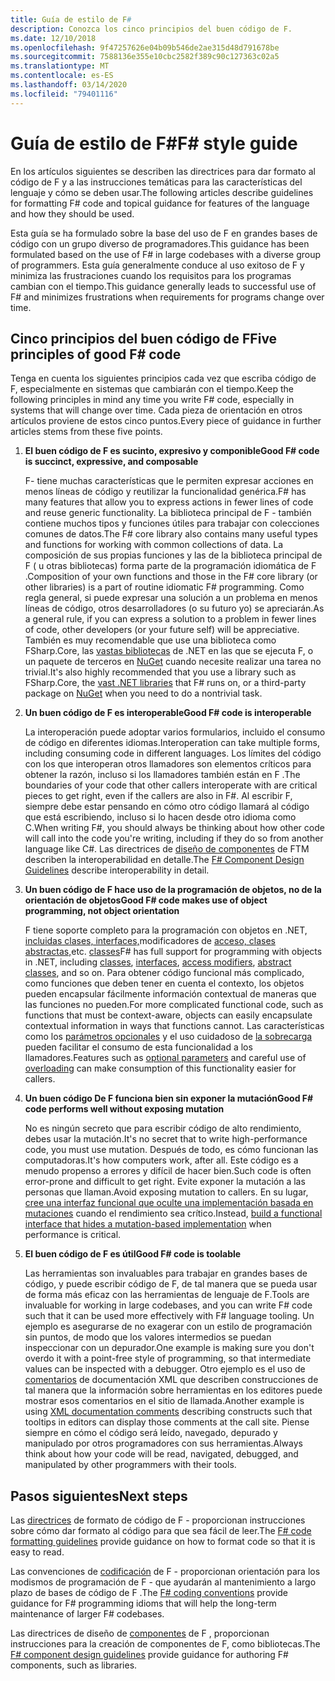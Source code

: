 ```yaml
---
title: Guía de estilo de F#
description: Conozca los cinco principios del buen código de F.
ms.date: 12/10/2018
ms.openlocfilehash: 9f47257626e04b09b546de2ae315d48d791678be
ms.sourcegitcommit: 7588136e355e10cbc2582f389c90c127363c02a5
ms.translationtype: MT
ms.contentlocale: es-ES
ms.lasthandoff: 03/14/2020
ms.locfileid: "79401116"
---
```

# <a name="f-style-guide"></a><span data-ttu-id="489a6-103">Guía de estilo de F#</span><span class="sxs-lookup"><span data-stu-id="489a6-103">F# style guide</span></span>

<span data-ttu-id="489a6-104">En los artículos siguientes se describen las directrices para dar formato al código de F y a las instrucciones temáticas para las características del lenguaje y cómo se deben usar.</span><span class="sxs-lookup"><span data-stu-id="489a6-104">The following articles describe guidelines for formatting F# code and topical guidance for features of the language and how they should be used.</span></span>

<span data-ttu-id="489a6-105">Esta guía se ha formulado sobre la base del uso de F en grandes bases de código con un grupo diverso de programadores.</span><span class="sxs-lookup"><span data-stu-id="489a6-105">This guidance has been formulated based on the use of F# in large codebases with a diverse group of programmers.</span></span> <span data-ttu-id="489a6-106">Esta guía generalmente conduce al uso exitoso de F y minimiza las frustraciones cuando los requisitos para los programas cambian con el tiempo.</span><span class="sxs-lookup"><span data-stu-id="489a6-106">This guidance generally leads to successful use of F# and minimizes frustrations when requirements for programs change over time.</span></span>

## <a name="five-principles-of-good-f-code"></a><span data-ttu-id="489a6-107">Cinco principios del buen código de F</span><span class="sxs-lookup"><span data-stu-id="489a6-107">Five principles of good F# code</span></span>

<span data-ttu-id="489a6-108">Tenga en cuenta los siguientes principios cada vez que escriba código de F, especialmente en sistemas que cambiarán con el tiempo.</span><span class="sxs-lookup"><span data-stu-id="489a6-108">Keep the following principles in mind any time you write F# code, especially in systems that will change over time.</span></span> <span data-ttu-id="489a6-109">Cada pieza de orientación en otros artículos proviene de estos cinco puntos.</span><span class="sxs-lookup"><span data-stu-id="489a6-109">Every piece of guidance in further articles stems from these five points.</span></span>

1. <span data-ttu-id="489a6-110">**El buen código de F es sucinto, expresivo y componible**</span><span class="sxs-lookup"><span data-stu-id="489a6-110">**Good F# code is succinct, expressive, and composable**</span></span>

    <span data-ttu-id="489a6-111">F- tiene muchas características que le permiten expresar acciones en menos líneas de código y reutilizar la funcionalidad genérica.</span><span class="sxs-lookup"><span data-stu-id="489a6-111">F# has many features that allow you to express actions in fewer lines of code and reuse generic functionality.</span></span> <span data-ttu-id="489a6-112">La biblioteca principal de F - también contiene muchos tipos y funciones útiles para trabajar con colecciones comunes de datos.</span><span class="sxs-lookup"><span data-stu-id="489a6-112">The F# core library also contains many useful types and functions for working with common collections of data.</span></span> <span data-ttu-id="489a6-113">La composición de sus propias funciones y las de la biblioteca principal de F ( u otras bibliotecas) forma parte de la programación idiomática de F .</span><span class="sxs-lookup"><span data-stu-id="489a6-113">Composition of your own functions and those in the F# core library (or other libraries) is a part of routine idiomatic F# programming.</span></span> <span data-ttu-id="489a6-114">Como regla general, si puede expresar una solución a un problema en menos líneas de código, otros desarrolladores (o su futuro yo) se apreciarán.</span><span class="sxs-lookup"><span data-stu-id="489a6-114">As a general rule, if you can express a solution to a problem in fewer lines of code, other developers (or your future self) will be appreciative.</span></span> <span data-ttu-id="489a6-115">También es muy recomendable que use una biblioteca como FSharp.Core, las [vastas bibliotecas](../../../api/index.md) de .NET en las que se ejecuta F, o un paquete de terceros en [NuGet](https://www.nuget.org/) cuando necesite realizar una tarea no trivial.</span><span class="sxs-lookup"><span data-stu-id="489a6-115">It's also highly recommended that you use a library such as FSharp.Core, the [vast .NET libraries](../../../api/index.md) that F# runs on, or a third-party package on [NuGet](https://www.nuget.org/) when you need to do a nontrivial task.</span></span>

2. <span data-ttu-id="489a6-116">**Un buen código de F es interoperable**</span><span class="sxs-lookup"><span data-stu-id="489a6-116">**Good F# code is interoperable**</span></span>

    <span data-ttu-id="489a6-117">La interoperación puede adoptar varios formularios, incluido el consumo de código en diferentes idiomas.</span><span class="sxs-lookup"><span data-stu-id="489a6-117">Interoperation can take multiple forms, including consuming code in different languages.</span></span> <span data-ttu-id="489a6-118">Los límites del código con los que interoperan otros llamadores son elementos críticos para obtener la razón, incluso si los llamadores también están en F .</span><span class="sxs-lookup"><span data-stu-id="489a6-118">The boundaries of your code that other callers interoperate with are critical pieces to get right, even if the callers are also in F#.</span></span> <span data-ttu-id="489a6-119">Al escribir F, siempre debe estar pensando en cómo otro código llamará al código que está escribiendo, incluso si lo hacen desde otro idioma como C.</span><span class="sxs-lookup"><span data-stu-id="489a6-119">When writing F#, you should always be thinking about how other code will call into the code you're writing, including if they do so from another language like C#.</span></span> <span data-ttu-id="489a6-120">Las directrices de [diseño de componentes](component-design-guidelines.md) de FTM describen la interoperabilidad en detalle.</span><span class="sxs-lookup"><span data-stu-id="489a6-120">The [F# Component Design Guidelines](component-design-guidelines.md) describe interoperability in detail.</span></span>

3. <span data-ttu-id="489a6-121">**Un buen código de F hace uso de la programación de objetos, no de la orientación de objetos**</span><span class="sxs-lookup"><span data-stu-id="489a6-121">**Good F# code makes use of object programming, not object orientation**</span></span>

    <span data-ttu-id="489a6-122">F tiene soporte completo para la programación con objetos en .NET, [incluidas clases, interfaces,](../language-reference/interfaces.md)modificadores de [acceso, clases](../language-reference/access-control.md) [abstractas,](../language-reference/abstract-classes.md)etc. [classes](../language-reference/classes.md)</span><span class="sxs-lookup"><span data-stu-id="489a6-122">F# has full support for programming with objects in .NET, including [classes](../language-reference/classes.md), [interfaces](../language-reference/interfaces.md), [access modifiers](../language-reference/access-control.md), [abstract classes](../language-reference/abstract-classes.md), and so on.</span></span> <span data-ttu-id="489a6-123">Para obtener código funcional más complicado, como funciones que deben tener en cuenta el contexto, los objetos pueden encapsular fácilmente información contextual de maneras que las funciones no pueden.</span><span class="sxs-lookup"><span data-stu-id="489a6-123">For more complicated functional code, such as functions that must be context-aware, objects can easily encapsulate contextual information in ways that functions cannot.</span></span> <span data-ttu-id="489a6-124">Las características como los [parámetros opcionales](../language-reference/members/methods.md#optional-arguments) y el uso cuidadoso de [la sobrecarga](../language-reference/members/methods.md#overloaded-methods) pueden facilitar el consumo de esta funcionalidad a los llamadores.</span><span class="sxs-lookup"><span data-stu-id="489a6-124">Features such as [optional parameters](../language-reference/members/methods.md#optional-arguments) and careful use of [overloading](../language-reference/members/methods.md#overloaded-methods) can make consumption of this functionality easier for callers.</span></span>

4. <span data-ttu-id="489a6-125">**Un buen código De F funciona bien sin exponer la mutación**</span><span class="sxs-lookup"><span data-stu-id="489a6-125">**Good F# code performs well without exposing mutation**</span></span>

    <span data-ttu-id="489a6-126">No es ningún secreto que para escribir código de alto rendimiento, debes usar la mutación.</span><span class="sxs-lookup"><span data-stu-id="489a6-126">It's no secret that to write high-performance code, you must use mutation.</span></span> <span data-ttu-id="489a6-127">Después de todo, es cómo funcionan las computadoras.</span><span class="sxs-lookup"><span data-stu-id="489a6-127">It's how computers work, after all.</span></span> <span data-ttu-id="489a6-128">Este código es a menudo propenso a errores y difícil de hacer bien.</span><span class="sxs-lookup"><span data-stu-id="489a6-128">Such code is often error-prone and difficult to get right.</span></span> <span data-ttu-id="489a6-129">Evite exponer la mutación a las personas que llaman.</span><span class="sxs-lookup"><span data-stu-id="489a6-129">Avoid exposing mutation to callers.</span></span> <span data-ttu-id="489a6-130">En su lugar, [cree una interfaz funcional que oculte una implementación basada en mutaciones](conventions.md#performance) cuando el rendimiento sea crítico.</span><span class="sxs-lookup"><span data-stu-id="489a6-130">Instead, [build a functional interface that hides a mutation-based implementation](conventions.md#performance) when performance is critical.</span></span>

5. <span data-ttu-id="489a6-131">**El buen código de F es útil**</span><span class="sxs-lookup"><span data-stu-id="489a6-131">**Good F# code is toolable**</span></span>

    <span data-ttu-id="489a6-132">Las herramientas son invaluables para trabajar en grandes bases de código, y puede escribir código de F, de tal manera que se pueda usar de forma más eficaz con las herramientas de lenguaje de F.</span><span class="sxs-lookup"><span data-stu-id="489a6-132">Tools are invaluable for working in large codebases, and you can write F# code such that it can be used more effectively with F# language tooling.</span></span> <span data-ttu-id="489a6-133">Un ejemplo es asegurarse de no exagerar con un estilo de programación sin puntos, de modo que los valores intermedios se puedan inspeccionar con un depurador.</span><span class="sxs-lookup"><span data-stu-id="489a6-133">One example is making sure you don't overdo it with a point-free style of programming, so that intermediate values can be inspected with a debugger.</span></span> <span data-ttu-id="489a6-134">Otro ejemplo es el uso de [comentarios](../language-reference/xml-documentation.md) de documentación XML que describen construcciones de tal manera que la información sobre herramientas en los editores puede mostrar esos comentarios en el sitio de llamada.</span><span class="sxs-lookup"><span data-stu-id="489a6-134">Another example is using [XML documentation comments](../language-reference/xml-documentation.md) describing constructs such that tooltips in editors can display those comments at the call site.</span></span> <span data-ttu-id="489a6-135">Piense siempre en cómo el código será leído, navegado, depurado y manipulado por otros programadores con sus herramientas.</span><span class="sxs-lookup"><span data-stu-id="489a6-135">Always think about how your code will be read, navigated, debugged, and manipulated by other programmers with their tools.</span></span>

## <a name="next-steps"></a><span data-ttu-id="489a6-136">Pasos siguientes</span><span class="sxs-lookup"><span data-stu-id="489a6-136">Next steps</span></span>

<span data-ttu-id="489a6-137">Las [directrices](formatting.md) de formato de código de F - proporcionan instrucciones sobre cómo dar formato al código para que sea fácil de leer.</span><span class="sxs-lookup"><span data-stu-id="489a6-137">The [F# code formatting guidelines](formatting.md) provide guidance on how to format code so that it is easy to read.</span></span>

<span data-ttu-id="489a6-138">Las convenciones de [codificación](conventions.md) de F - proporcionan orientación para los modismos de programación de F - que ayudarán al mantenimiento a largo plazo de bases de código de F .</span><span class="sxs-lookup"><span data-stu-id="489a6-138">The [F# coding conventions](conventions.md) provide guidance for F# programming idioms that will help the long-term maintenance of larger F# codebases.</span></span>

<span data-ttu-id="489a6-139">Las directrices de diseño de [componentes](component-design-guidelines.md) de F , proporcionan instrucciones para la creación de componentes de F, como bibliotecas.</span><span class="sxs-lookup"><span data-stu-id="489a6-139">The [F# component design guidelines](component-design-guidelines.md) provide guidance for authoring F# components, such as libraries.</span></span>
